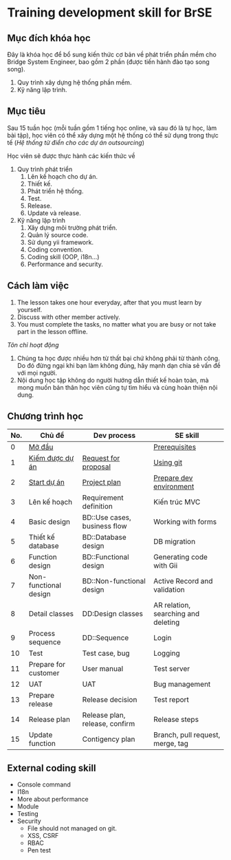 # Training development skill for BrSE

## Mục đích khóa học

Đây là khóa học để bổ sung kiến thức cơ bản về phát triển phần mềm cho Bridge System  Engineer, bao gồm 2 phần (được tiến hành đào tạo song song).
1. Quy trình xây dựng hệ thống phần mềm.
2. Kỹ năng lập trình.

## Mục tiêu

Sau 15 tuần học (mỗi tuần gồm 1 tiếng học online, và sau đó là tự học, làm bài tập), học viên có thể xây dựng một hệ thống có thể sử dụng trong thực tế (*Hệ thống từ điển cho các dự án outsourcing*)

Học viên sẽ được thực hành các kiến thức về
1. Quy trình phát triển
    1. Lên kế hoạch cho dự án.
    2. Thiết kế.
    3. Phát triển hệ thống.
    4. Test.
    5. Release.
    6. Update và release.
2. Kỹ năng lập trình
    1. Xây dựng môi trường phát triển.
    2. Quản lý source code.
    3. Sử dụng yii framework.
    4. Coding convention.
    5. Coding skill (OOP, i18n...)
    6. Performance and security.

## Cách làm việc

1. The lesson takes one hour everyday, after that you must learn by yourself.
2. Discuss with other member actively.
3. You must complete the tasks, no matter what you are busy or not take part in the lesson offline.

*Tôn chỉ hoạt động*
1. Chúng ta học được nhiều hơn từ thất bại chứ không phải từ thành công. Do đó đừng ngại khi bạn làm không đúng, hãy mạnh dạn chia sẻ vấn đề với mọi người.
2. Nội dung học tập không do người hướng dẫn thiết kế hoàn toàn, mà mong muốn bản thân học viên cũng tự tìm hiểu và cùng hoàn thiện nội dung.

## Chương trình học

| No. | Chủ đề | Dev process | SE skill |
|---|---|---|---|
| 0 | [Mở đầu](docs/00.Lesson.Introduction/README.md) | | [Prerequisites](docs/00.Prerequisites.se/README.md) |
| 1 | [Kiếm được dự án](docs/01.WeFoundAProject/README.md) | [Request for proposal](docs/01.WeFoundAProject/process.md) | [Using git](docs/01.WeFoundAProject/se.git.md) |
| 2 | [Start dự án](docs/02.ProjectPlan/README.md) | [Project plan](02.ProjectPlan/kickoff.md) | [Prepare dev environment](docs/02.ProjectPlan/devEnv.md) |
| 3 | Lên kế hoạch | Requirement definition | Kiến trúc MVC |
| 4 | Basic design | BD::Use cases, business flow | Working with forms |
| 5 | Thiết kế database | BD::Database design | DB migration |
| 6 | Function design | BD::Functional design | Generating code with Gii |
| 7 | Non-functional design | BD::Non-functional design | Active Record and validation |
| 8 | Detail classes | DD:Design classes | AR relation, searching and deleting |
| 9 | Process sequence | DD::Sequence | Login |
| 10 | Test | Test case, bug | Logging |
| 11 | Prepare for customer | User manual | Test server |
| 12 | UAT | UAT | Bug management |
| 13 | Prepare release | Release decision | Test report |
| 14 | Release plan | Release plan, release, confirm | Release steps |
| 15 | Update function | Contigency plan | Branch, pull request, merge, tag |

## External coding skill

* Console command
* I18n
* More about performance
* Module
* Testing
* Security
  * File should not managed on git.
  * XSS, CSRF
  * RBAC
  * Pen test